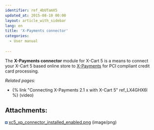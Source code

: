 ```yaml
---
identifier: ref_4bUTamX5
updated_at: 2015-08-10 00:00
layout: article_with_sidebar
lang: en
title: 'X-Payments connector'
categories:
  - User manual

---
```



The **X-Payments connector** module for X-Cart 5 is a means to connect your X-Cart 5 based online store to [X-Payments](http://www.x-payments.com/help1/Main_Page) for PCI compliant credit card processing. 

_Related pages:_

*   {% link "Connecting X-Payments 2.1 x with X-Cart 5" ref_LX4GHX6l %} (video)

## Attachments:

![](images/icons/bullet_blue.gif) [xc5_xp_connector_installed_enabled.png]({{site.baseurl}}/attachments/8750401/8719140.png) (image/png)
